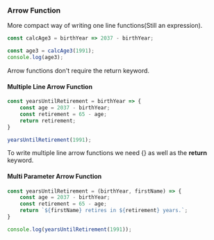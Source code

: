 ### Arrow Function

More compact way of writing one line functions(Still an expression).

```javascript
const calcAge3 = birthYear => 2037 - birthYear;

const age3 = calcAge3(1991);
console.log(age3);
```
Arrow functions don't require the return keyword.

#### Multiple Line Arrow Function
```javascript
const yearsUntilRetirement = birthYear => {
	const age = 2037 - birthYear;
	const retirement = 65 - age;
	return retirement;
}

yearsUntilRetirement(1991);
```
To write multiple line arrow functions we need {} as well as the **return** keyword.

#### Multi Parameter Arrow Function

```javascript
const yearsUntilRetirement = (birthYear, firstName) => {
	const age = 2037 - birthYear;
	const retirement = 65 - age;
	return `${firstName} retires in ${retirement} years.`;
}

console.log(yearsUntilRetirement(1991));
```